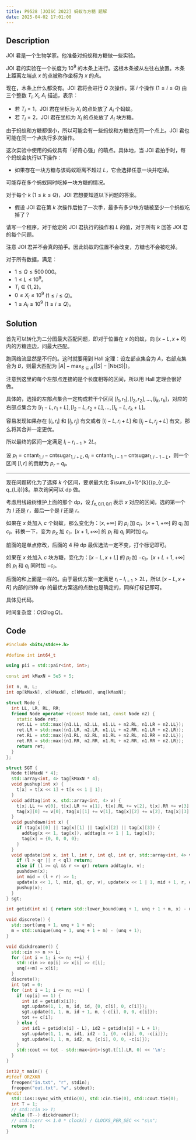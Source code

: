 ```yaml
---
title: P9528 [JOISC 2022] 蚂蚁与方糖 题解
date: 2025-04-02 17:01:00
---
```


## Description

JOI 君是一个生物学家。他准备对蚂蚁和方糖做一些实验。

JOI 君的实验在一个长度为 $10^9$ 的木条上进行。这根木条被从左往右放置。木条上距离左端点 $x$ 的点被称作坐标为 $x$ 的点。

现在，木条上什么都没有。JOI 君将会进行 $Q$ 次操作。第 $i$ 个操作 $(1 \le i \le Q)$ 由三个整数 $T_i,X_i,A_i$ 描述，表示：

- 若 $T_i=1$，JOI 君在坐标为 $X_i$ 的点处放了 $A_i$ 个蚂蚁。
- 若 $T_i=2$，JOI 君在坐标为 $X_i$ 的点处放了 $A_i$ 块方糖。

由于蚂蚁和方糖都很小，所以可能会有一些蚂蚁和方糖放在同一个点上。JOI 君也可能在同一个点执行多次操作。

这次实验中使用的蚂蚁具有「好奇心强」的萌点。具体地，当 JOI 君拍手时，每个蚂蚁会执行以下操作：

- 如果存在一块方糖与该蚂蚁距离不超过 $L$，它会选择任意一块并吃掉。

可能存在多个蚂蚁同时吃掉一块方糖的情况。

对于每个 $k$ $(1\le k \le Q)$，JOI 君想要知道以下问题的答案。

- 假设 JOI 君在第 $k$ 次操作后拍了一次手，最多有多少块方糖被至少一个蚂蚁吃掉了？

请写一个程序，对于给定的 JOI 君执行的操作和 $L$ 的值，对于所有 $k$ 回答 JOI 君的每个问题。

注意 JOI 君并不会真的拍手。因此蚂蚁的位置不会改变，方糖也不会被吃掉。

对于所有数据，满足：

- $1 \le Q \le 500\,000$。
- $1 \le L \le 10^9$。
- $T_i \in \{1,2\}$。
- $0 \le X_i \le 10^9$ $(1 \le i \le Q)$。
- $1 \le A_i \le 10^9$ $(1 \le i \le Q)$。

## Solution

首先可以转化为二分图最大匹配问题，即对于位置在 $x$ 的蚂蚁，向 $[x-L,x+R]$ 内的方糖连边，问最大匹配。

跑网络流显然是不行的。这时就要用到 Hall 定理：设左部点集合为 $A$，右部点集合为 $B$，则最大匹配为 $\displaystyle|A|-\max_{S\subseteq A}\{|S|-|\text{Nb}(S)|\}$。

注意到这里的每个左部点连接的是个长度相等的区间，所以用 Hall 定理会很好做。

具体的，选择的左部点集合一定构成若干个区间 $[l_1,r_1],[l_2,r_2],\ldots,[l_k,r_k]$，对应的右部点集合为 $[l_1-L,r_1+L],[l_2-L,r_2+L],\ldots,[l_k-L,r_k+L]$。

容易发现如果存在 $[l_i,r_i]$ 和 $[l_j,r_j]$ 有交或者 $[l_i-L,r_i+L]$ 和 $[l_j-L,r_j+L]$ 有交，那么将其合并一定更优。

所以最终的区间一定满足 $l_i-r_{i-1}>2L$。

设 $p_i=\text{cntant}_{1,i}-\text{cntsugar}_{1,i+L},q_i=\text{cntant}_{1,i-1}-\text{cntsugar}_{1,i-1-L}$，则一个区间 $[l,r]$ 的贡献为 $p_r-q_l$。

---

现在问题转化为了选择 $k$ 个区间，要求最大化 $\sum_{i=1}^{k}{(p_{r_i}-q_{l_i})}$。单次询问可以 dp 做。

考虑用线段树维护上面的那个 dp，设 $f_{x,0/1,0/1}$ 表示 $x$ 对应的区间，选的第一个为 $l$ 还是 $r$，最后一个是 $l$ 还是 $r$。

如果在 $x$ 处加入 $c$ 个蚂蚁，那么变化为：$[x,+\infty]$ 的 $p_i$ 加 $c_i$，$[x+1,+\infty]$ 的 $q_i$ 加 $c_i$。转换一下，变为 $p_x$ 加 $c_i$，$[x+1,+\infty]$ 的 $p_i$ 和 $q_i$ 同时加 $c_i$。

前面的是单点修改，后面的 $4$ 种 dp 最优选法一定不变，打个标记即可。

如果在 $x$ 处加入 $c$ 块方糖，变化为：$[x-L,x+L]$ 的 $p_i$ 加 $-c_i$，$[x+L+1,+\infty]$ 的 $p_i$ 和 $q_i$ 同时加 $-c_i$。

后面的和上面是一样的。由于最优方案一定满足 $r_i-l_{i-1}>2L$，所以 $[x-L,x+R]$ 内部的四种 dp 的最优方案选的点数也是确定的，同样打标记即可。

具体见代码。

时间复杂度：$O(Q\log Q)$。

## Code

```cpp
#include <bits/stdc++.h>

#define int int64_t

using pii = std::pair<int, int>;

const int kMaxN = 5e5 + 5;

int n, m, L;
int op[kMaxN], x[kMaxN], c[kMaxN], unq[kMaxN];

struct Node {
  int LL, LR, RL, RR;
  friend Node operator +(const Node &n1, const Node n2) {
    static Node ret;
    ret.LL = std::max({n1.LL, n2.LL, n1.LL + n2.RL, n1.LR + n2.LL});
    ret.LR = std::max({n1.LR, n2.LR, n1.LL + n2.RR, n1.LR + n2.LR});
    ret.RL = std::max({n1.RL, n2.RL, n1.RL + n2.RL, n1.RR + n2.LL});
    ret.RR = std::max({n1.RR, n2.RR, n1.RL + n2.RR, n1.RR + n2.LR});
    return ret;
  }
};

struct SGT {
  Node t[kMaxN * 4];
  std::array<int, 4> tag[kMaxN * 4];
  void pushup(int x) {
    t[x] = t[x << 1] + t[x << 1 | 1];
  }
  void addtag(int x, std::array<int, 4> v) {
    t[x].LL += v[0], t[x].LR += v[1], t[x].RL += v[2], t[x].RR += v[3];
    tag[x][0] += v[0], tag[x][1] += v[1], tag[x][2] += v[2], tag[x][3] += v[3];
  }
  void pushdown(int x) {
    if (tag[x][0] || tag[x][1] || tag[x][2] || tag[x][3]) {
      addtag(x << 1, tag[x]), addtag(x << 1 | 1, tag[x]);
      tag[x] = {0, 0, 0, 0};
    }
  }
  void update(int x, int l, int r, int ql, int qr, std::array<int, 4> v) {
    if (l > qr || r < ql) return;
    else if (l >= ql && r <= qr) return addtag(x, v);
    pushdown(x);
    int mid = (l + r) >> 1;
    update(x << 1, l, mid, ql, qr, v), update(x << 1 | 1, mid + 1, r, ql, qr, v);
    pushup(x);
  }
} sgt;

int getid(int x) { return std::lower_bound(unq + 1, unq + 1 + m, x) - unq; }

void discrete() {
  std::sort(unq + 1, unq + 1 + m);
  m = std::unique(unq + 1, unq + 1 + m) - (unq + 1);
}

void dickdreamer() {
  std::cin >> n >> L;
  for (int i = 1; i <= n; ++i) {
    std::cin >> op[i] >> x[i] >> c[i];
    unq[++m] = x[i];
  }
  discrete();
  int tot = 0;
  for (int i = 1; i <= n; ++i) {
    if (op[i] == 1) {
      int id = getid(x[i]);
      sgt.update(1, 1, m, id, id, {0, c[i], 0, c[i]});
      sgt.update(1, 1, m, id + 1, m, {-c[i], 0, 0, c[i]});
      tot += c[i];
    } else {
      int id1 = getid(x[i] - L), id2 = getid(x[i] + L + 1);
      sgt.update(1, 1, m, id1, id2 - 1, {0, -c[i], 0, -c[i]});
      sgt.update(1, 1, m, id2, m, {c[i], 0, 0, -c[i]});
    }
    std::cout << tot - std::max<int>(sgt.t[1].LR, 0) << '\n';
  }
}

int32_t main() {
#ifdef ORZXKR
  freopen("in.txt", "r", stdin);
  freopen("out.txt", "w", stdout);
#endif
  std::ios::sync_with_stdio(0), std::cin.tie(0), std::cout.tie(0);
  int T = 1;
  // std::cin >> T;
  while (T--) dickdreamer();
  // std::cerr << 1.0 * clock() / CLOCKS_PER_SEC << "s\n";
  return 0;
}
```